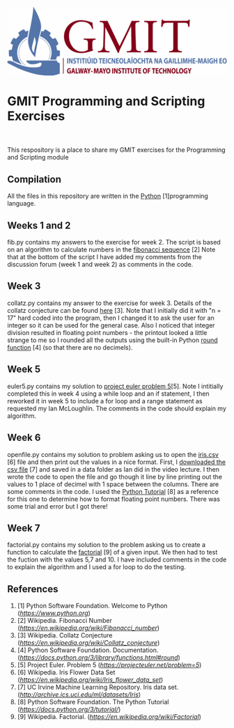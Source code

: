  ![GMIT Logo](/img/GMITLOGO.jpg)
# GMIT Programming and Scripting Exercises                                                                                                        
This respository is a place to share my GMIT exercises for the Programming and Scripting module
## Compilation
All the files in this repository are written in the [Python](https://www.python.org/) [1]programming language.
## Weeks 1 and 2
fib.py contains my answers to the exercise for week 2. The script is based on an algorithm to calculate numbers in the [fibonacci sequence](https://en.wikipedia.org/wiki/Fibonacci_number) [2]
Note that at the bottom of the script I have added my comments from the discussion forum (week 1 and week 2) as comments in the code.
## Week 3
collatz.py contains my answer to the exercise for week 3. Details of the collatz conjecture can be found [here](https://en.wikipedia.org/wiki/Collatz_conjecture) [3].
Note that I initially did it with "n = 17" hard coded into the program, then I changed it to ask the user for an integer so it can be used for the general case.
Also I noticed that integer division resulted in floating point numbers - the printout looked a little strange to me so I rounded all the outputs using the built-in Python [round function](https://docs.python.org/3/library/functions.html#round) [4] (so that there are no decimels).
## Week 5
euler5.py contains my solution to [project euler problem 5](https://projecteuler.net/problem=5)[5].
Note I intitially completed this in week 4 using a while loop and an if statement, I then reworked it in week 5 to include a for loop and a range statement as requested my Ian McLoughlin. The comments in the code should explain my algorithm.
## Week 6
openfile.py contains my solution to problem asking us to open the [iris.csv](https://en.wikipedia.org/wiki/Iris_flower_data_set) [6] file and then print out the values in a nice format. First, I [downloaded the csv file](http://archive.ics.uci.edu/ml/datasets/Iris) [7] and saved in a data folder as Ian did in the video lecture. I then wrote the code to open the file and go though it line by line printing out the values to 1 place of decimel with 1 space between the columns. There are some comments in the code. I used the [Python Tutorial](https://docs.python.org/3/tutorial/) [8] as a reference for this one to determine how to format floating point numbers. There was some trial and error but I got there!
## Week 7
factorial.py contains my solution to the problem asking us to create a function to calculate the [factorial](https://en.wikipedia.org/wiki/Factorial) [9] of a given input. We then had to test the fuction with the values 5,7 and 10. I have included comments in the code to explain the algorithm and I used a for loop to do the testing.
## References
1. [1] Python Software Foundation. Welcome to Python (_https://www.python.org_)
2. [2] Wikipedia. Fibonacci Number (_https://en.wikipedia.org/wiki/Fibonacci_number_)
3. [3] Wikipedia. Collatz Conjecture (_https://en.wikipedia.org/wiki/Collatz_conjecture_)
4. [4] Python Software Foundation. Documentation.  (_https://docs.python.org/3/library/functions.html#round_)
5. [5] Project Euler. Problem 5 (_https://projecteuler.net/problem=5_)
6. [6] Wikipedia. Iris Flower Data Set (_https://en.wikipedia.org/wiki/Iris_flower_data_set_)
7. [7] UC Irvine Machine Learning Repository. Iris data set.(_http://archive.ics.uci.edu/ml/datasets/Iris_)
8. [8] Python Software Foundation. The Python Tutorial (_https://docs.python.org/3/tutorial/_)
9. [9] Wikipedia. Factorial. (_https://en.wikipedia.org/wiki/Factorial_)

